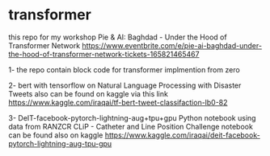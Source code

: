 # transformer

this repo for my workshop Pie & AI: Baghdad - Under the Hood of Transformer Network
https://www.eventbrite.com/e/pie-ai-baghdad-under-the-hood-of-transformer-network-tickets-165821465467

1- the repo contain block code for transformer implmention from zero 

2- bert with tensorflow on Natural Language Processing with Disaster Tweets also can be found on kaggle via this link
https://www.kaggle.com/iraqai/tf-bert-tweet-classifaction-lb0-82

3- DeIT-facebook-pytorch-lightning-aug+tpu+gpu
Python notebook using data from RANZCR CLiP - Catheter and Line Position Challenge  notebook can be found also on kaggle https://www.kaggle.com/iraqai/deit-facebook-pytorch-lightning-aug-tpu-gpu 
